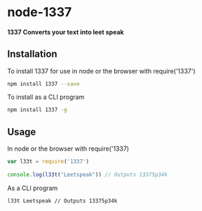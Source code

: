 # node-1337
#### 1337 Converts your text into leet speak

## Installation
To install 1337 for use in node or the browser with require('1337')

```bash
npm install 1337 --save
```

To install as a CLI program
 
```bash
npm install 1337 -g
```

## Usage
 In node or the browser with require('1337)

```js
var l33t = require('1337')
 
console.log(l33t("Leetspeak")) // Outputs 13375p34k
```

As a CLI program
 
```bash
l33t Leetspeak // Outputs 13375p34k
```


